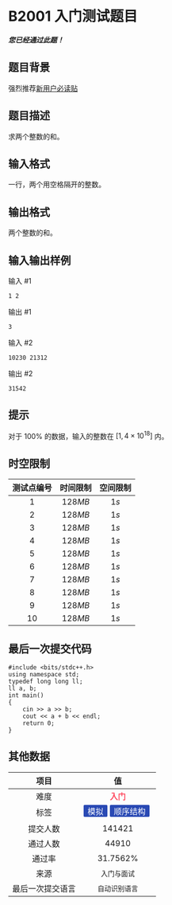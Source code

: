# B2001 入门测试题目
***您已经通过此题！***

## 题目背景

强烈推荐[新用户必读贴](/discuss/show/241461)

## 题目描述

求两个整数的和。

## 输入格式

一行，两个用空格隔开的整数。

## 输出格式

两个整数的和。

## 输入输出样例

输入 #1
```
1 2
```
输出 #1
```
3
```
输入 #2
```
10230 21312
```
输出 #2
```
31542
```

## 提示

对于 $100\%$ 的数据，输入的整数在 $[1, 4 \times {10}^{18}]$ 内。

## 时空限制
|测试点编号|时间限制|空间限制|
|:---:|:---:|:---:|
|$1$|$128MB$|$1s$|
|$2$|$128MB$|$1s$|
|$3$|$128MB$|$1s$|
|$4$|$128MB$|$1s$|
|$5$|$128MB$|$1s$|
|$6$|$128MB$|$1s$|
|$7$|$128MB$|$1s$|
|$8$|$128MB$|$1s$|
|$9$|$128MB$|$1s$|
|$10$|$128MB$|$1s$|

## 最后一次提交代码

```
#include <bits/stdc++.h>
using namespace std;
typedef long long ll;
ll a, b;
int main()
{
    cin >> a >> b;
    cout << a + b << endl;
    return 0;
}
```

## 其他数据

|项目|值|
|:---:|:---:|
|难度|<span style="font-weight: bold; color: #fe4c61">入门</span>|
|标签|<span style="display: inline-block; margin-right: 5px; margin-bottom: 5px; border-radius: 2px; color: white; padding: 0px 8px; background-color: #2949b4; ">模拟</span><span style="display: inline-block; margin-right: 5px; margin-bottom: 5px; border-radius: 2px; color: white; padding: 0px 8px; background-color: #2949b4; ">顺序结构</span>|
|提交人数|$141421$|
|通过人数|$44910$|
|通过率|$31.7562\%$|
|来源|`入门与面试`|
|最后一次提交语言|`自动识别语言`|

